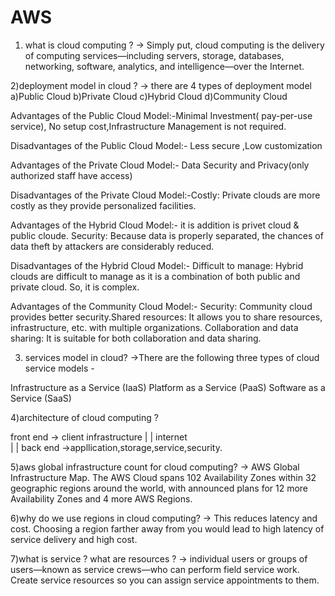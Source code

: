 # AWS
1) what is cloud computing ?
-> Simply put, cloud computing is the delivery of computing services—including servers, storage, databases, networking, software, analytics, and intelligence—over the Internet.

2)deployment model in cloud ?
-> there are 4 types of deployment model 
	a)Public Cloud
	b)Private Cloud
	c)Hybrid Cloud
	d)Community Cloud


Advantages of the Public Cloud Model:-Minimal Investment( pay-per-use service), No setup cost,Infrastructure Management is not required.

Disadvantages of the Public Cloud Model:- Less secure ,Low customization 


Advantages of the Private Cloud Model:- Data Security and Privacy(only authorized staff have access)

Disadvantages of the Private Cloud Model:-Costly: Private clouds are more costly as they provide personalized facilities.


Advantages of the Hybrid Cloud Model:- it is addition is privet cloud & public cloude.
Security: Because data is properly separated, the chances of data theft by attackers are considerably reduced. 

Disadvantages of the Hybrid Cloud Model:- Difficult to manage: Hybrid clouds are difficult to manage as it is a combination of both public and private cloud. So, it is complex.


Advantages of the Community Cloud Model:- Security: Community cloud provides better security.Shared resources: It allows you to share resources, infrastructure, etc. with multiple organizations.
Collaboration and data sharing: It is suitable for both collaboration and data sharing.



3) services model in cloud?
->There are the following three types of cloud service models -

Infrastructure as a Service (IaaS)
Platform as a Service (PaaS)
Software as a Service (SaaS)


4)architecture of cloud computing ?

front end -> client infrastructure 
           |
	   |
	internet 	
	   |
	   |
back end ->appllication,storage,service,security.



5)aws global infrastructure count for cloud computing?
-> AWS Global Infrastructure Map. The AWS Cloud spans 102 Availability Zones within 32 geographic regions around the world, with announced plans for 12 more Availability Zones and 4 more AWS Regions.

6)why do we use regions in cloud computing?
->  This reduces latency and cost. Choosing a region farther away from you would lead to high latency of service delivery and high cost.

7)what is service ? what are resources ?
->  individual users or groups of users—known as service crews—who can perform field service work. Create service resources so you can assign service appointments to them.




